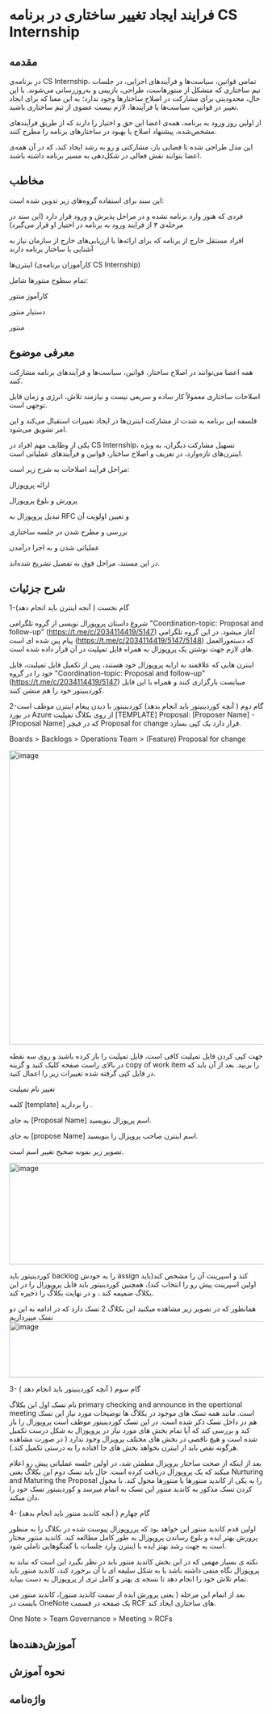 # فرایند ایجاد تغییر ساختاری در برنامه CS Internship
## مقدمه
در برنامه‌ی CS Internship، تمامی قوانین، سیاست‌ها و فرآیندهای اجرایی، در جلسات تیم ساختاری که متشکل از منتورهاست، طراحی، بازبینی و به‌روزرسانی می‌شوند.
با این حال، محدودیتی برای مشارکت در اصلاح ساختارها وجود ندارد؛ به این معنا که برای ایجاد تغییر در قوانین، سیاست‌ها یا فرآیندها، لازم نیست عضوی از تیم ساختاری باشید.

از اولین روز ورود به برنامه، همه‌ی اعضا این حق و اختیار را دارند که از طریق فرآیندهای مشخص‌شده، پیشنهاد اصلاح یا بهبود در ساختارهای برنامه را مطرح کنند.

این مدل طراحی شده تا فضایی باز، مشارکتی و رو به رشد ایجاد کند، که در آن همه‌ی اعضا بتوانند نقش فعالی در شکل‌دهی به مسیر برنامه داشته باشند.

## مخاطب
این سند برای استفاده گروه‌های زیر تدوین شده است:

فردی که هنوز وارد برنامه نشده و در مراحل پذیرش و ورود قرار دارد
(این سند در مرحله‌ی ۳ از فرایند ورود به برنامه در اختیار او قرار می‌گیرد)

افراد مستقل خارج از برنامه که برای ارائه‌ها یا ارزیابی‌های خارج از سازمان نیاز به آشنایی با ساختار برنامه دارند

اینترن‌ها (کارآموزان برنامه‌ی CS Internship)

تمام سطوح منتورها شامل:

کارآموز منتور

دستیار منتور

منتور

## معرفی موضوع  
همه اعضا می‌توانند در اصلاح ساختار، قوانین، سیاست‌ها و فرآیندهای برنامه مشارکت کنند.

اصلاحات ساختاری معمولاً کار ساده و سریعی نیست و نیازمند تلاش، انرژی و زمان قابل توجهی است.

فلسفه این برنامه به شدت از مشارکت اینترن‌ها در ایجاد تغییرات استقبال می‌کند و این امر تشویق می‌شود.

یکی از وظایف مهم افراد در CS Internship، تسهیل مشارکت دیگران، به ویژه اینترن‌های تازه‌وارد، در تعریف و اصلاح ساختار، قوانین و فرآیندهای عملیاتی است.

مراحل فرآیند اصلاحات به شرح زیر است:

ارائه پروپوزال

پرورش و بلوغ پروپوزال

تبدیل پروپوزال به RFC و تعیین اولویت آن

بررسی و مطرح شدن در جلسه ساختاری

عملیاتی شدن و به اجرا درآمدن

در این مستند، مراحل فوق به تفصیل تشریح شده‌اند.
## شرح جزئیات  
1-گام نخست ( آنجه اینترن باید انجام دهد)

شروع داستان پروپوزال نویسی از گروه تلگرامی "Coordination-topic: Proposal and follow-up" (https://t.me/c/2034114419/5147) آغاز میشود. در این گروه تلگرامی پیام پین شده ای است (https://t.me/c/2034114419/5147/5148) که دستعورالعمل های لازم جهت نوشتن یک پروپوزال به همراه فایل تمپلیت در آن قرار داده شده است.

اینترن هایی که علاقمند به ارایه پروپوزال خود هستند، پس از تکمیل فایل تمپلیت، فایل خود را در گروه "Coordination-topic: Proposal and follow-up" (https://t.me/c/2034114419/5147) میبایست بارگزاری کنند و همراه با این فایل کوردینیتور خود را هم منشن کنند.

2-گام دوم ( آنچه کوردینیتور باید انجام بدهد)
کوردینیتور با دیدن پیغام اینترن موظف است در بورد Azure از روی بکلاگ تمپلیت [TEMPLATE] Proposal: [Proposer Name] - [Proposal Name] که در فیچر Proposal for change قرار دارد یک کپی بسازد.

Boards > Backlogs > Operations Team > (Feature) Proposal for change

<img width="1320" height="583" alt="image" src="https://github.com/user-attachments/assets/362c637a-7089-4cf5-b323-0eac32a02ef9" />

جهت کپی کردن فایل تمپلیت کافی است، فایل تمپلیت را باز کرده باشید و روی سه نقطه در بالای راست صفحه کلیک کنید و گزینه copy of work item  را بزنید. بعد از آن باید که در فایل کپی گرفته شده تغییرات زیر را اعمال کنید.

تغییر نام تمپلیت

کلمه [template] را بردارید .

به جای [Proposal Name] اسم پرپوزال بنویسید.

به جای [propose Name]  اسم اینترن صاحب پروپزال را بنویسید.

تصویر زیر نمونه صحیح تغییر اسم است.

<img width="899" height="201" alt="image" src="https://github.com/user-attachments/assets/cf5a0581-3a8d-49be-96b4-cc15d6ce49a1" />

کوردینیتور باید backlog را به خودش assign  کند و اسپرینت آن را مشخص کند(باید اولین اسپرینت پیش رو را انتخاب کند)، همچنین کوردینیتور باید فایل پروپوزال را در این بکلاگ ضمیمه کند ، و در نهایت بکلاگ را ذخیره کند.

همانطور که در تصویر زیر مشاهده میکنید این بکلاگ 2 تسک دارد که در ادامه به این دو تسک میپردازیم
<img width="918" height="111" alt="image" src="https://github.com/user-attachments/assets/9c5e09fd-9aed-4a6e-ade6-d7a904684be1" />

3- گام سوم ( آنچه کوردینیتور باید انجام دهد )

نام تسک اول این بکلاگ primary checking and announce in the opertional meeting  است. مانند همه تسک های موجود در بکلاگ ها توضیحات مورد نیاز این تسک هم در داخل تسک ذکر شده است. در این تسک کوردینیتور موظف است پروپوزال را باز کند و بررسی کند که آیا تمام بخش های مورد نیاز در پروپوزال به شکل درست تکمیل شده است و هیچ ناقصی در بخش های مختلف پروپزال وجود ندارد ( در صورت مشاهده هرگونه نقص باید از اینترن بخواهد بخش های جا افتاده را به درستی تکمیل کند.).

بعد از اینکه از صحت ساختار پروپزال مطمئن شد، در اولین جلسه عملیاتی پیش رو اعلام میکند که یک پروپوزال دریافت کرده است. حال باید تسک دوم این بکلاگ یعنی Nurturing and Maturing the Proposal  را به یکی از کاندید منتورها یا منتورها محول کند. با محول کردن تسک مذکور به کاندید منتور این تسک به اتمام میرسد و کوردینیتور تسک خود را دان میکند.

4- گام چهارم ( آنچه کاندبد منتور باید انجام بدهد)

اولین قدم کاندید منتور این خواهد بود که پرروپوزال پیوست شده در بکلاگ را به منظور پرورش بهتر ایده و بلوغ رساندن پروپوزال به طور کامل مطالعه کند. کاندید منتور مختار است به جهت رشد بهتز ایده با اینترن وارد جلسات با گفتگوهایی تاملی شود.

نکته ی بسیار مهمی که در این بخش کاندید منتور باید در نظر بگیرد این است که نباید به پروپوزال نگاه منفی داشته باشد یا به شکل سلیفه ای با آن برخورد کند، کاندید منتور باید تمام تلاش خود را انجام دهد تا نسخه ی بهتر و کامل تری از پروپوزال به دست بییاید.

بعد از اتمام این مرحله ( یعنی پرورش ایده از سمت کاندید منتور)، کاندید منتور می بایست در OneNote یک صفحه در قسمت RCF  های ساختاری ایجاد کند.

One Note > Team Governance > Meeting > RCFs



## آموزش‌دهنده‌ها


## نحوه آموزش


## واژه‌نامه
